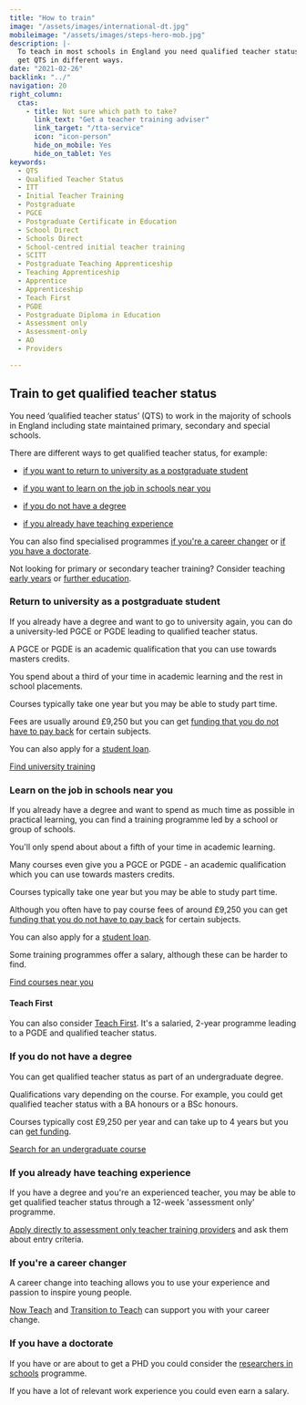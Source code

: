 ```yaml
---
title: "How to train"
image: "/assets/images/international-dt.jpg"
mobileimage: "/assets/images/steps-hero-mob.jpg"
description: |-
  To teach in most schools in England you need qualified teacher status (QTS). You can
  get QTS in different ways.
date: "2021-02-26"
backlink: "../"
navigation: 20
right_column:
  ctas:
    - title: Not sure which path to take?
      link_text: "Get a teacher training adviser"
      link_target: "/tta-service"
      icon: "icon-person"
      hide_on_mobile: Yes
      hide_on_tablet: Yes
keywords:
  - QTS
  - Qualified Teacher Status
  - ITT
  - Initial Teacher Training
  - Postgraduate
  - PGCE
  - Postgraduate Certificate in Education
  - School Direct
  - Schools Direct
  - School-centred initial teacher training
  - SCITT
  - Postgraduate Teaching Apprenticeship
  - Teaching Apprenticeship
  - Apprentice
  - Apprenticeship
  - Teach First
  - PGDE
  - Postgraduate Diploma in Education
  - Assessment only
  - Assessment-only
  - AO
  - Providers

---
```


## Train to get qualified teacher status

You need ‘qualified teacher status’ (QTS) to work in the majority of schools in England including state maintained primary, secondary and special schools.

There are different ways to get qualified teacher status, for example:

* [if you want to return to university as a postgraduate student](#return-to-university-as-a-postgraduate-student)

* [if you want to learn on the job in schools near you](#learn-on-the-job-in-schools-near-you)

* [if you do not have a degree](#if-you-do-not-have-a-degree)

* [if you already have teaching experience](#if-you-already-have-teaching-experience)

You can also find specialised programmes [if you're a career changer](#if-youre-a-career-changer) or [if you have a doctorate](#if-you-have-a-doctorate).

Not looking for primary or secondary teacher training? Consider teaching [early years](/early-years-teaching-training) or [further education](/further-education-teacher-training).

### Return to university as a postgraduate student

If you already have a degree and want to go to university again, you can do a university-led PGCE or PGDE leading to qualified teacher status.

A PGCE or PGDE is an academic qualification that you can use towards masters credits.

You spend about a third of your time in academic learning and the rest in school placements.  

Courses typically take one year but you may be able to study part time.

Fees are usually around £9,250 but you can get [funding that you do not have to pay back](/funding-your-training#bursaries-and-scholarships) for certain subjects.

You can also apply for a [student loan](/funding-your-training#tuition-fee-and-maintenance-loans).

<a class="button" href="https://www.find-postgraduate-teacher-training.service.gov.uk/">Find university training</a>

### Learn on the job in schools near you

If you already have a degree and want to spend as much time as possible in practical learning, you can find a training programme led by a school or group of schools.

You'll only spend about about a fifth of your time in academic learning.

Many courses even give you a PGCE or PGDE - an academic qualification which you can use towards masters credits.

Courses typically take one year but you may be able to study part time.

Although you often have to pay course fees of around £9,250 you can get [funding that you do not have to pay back](/funding-your-training) for certain subjects.

You can also apply for a [student loan](/funding-your-training).

Some training programmes offer a salary, although these can be harder to find.

<a class="button" href="https://www.find-postgraduate-teacher-training.service.gov.uk/">Find courses near you</a>

#### Teach First

You can also consider [Teach First](https://www.teachfirst.org.uk/). It's a salaried, 2-year programme leading to a PGDE and qualified teacher status.

### If you do not have a degree

You can get qualified teacher status as part of an undergraduate degree.

Qualifications vary depending on the course. For example, you could get qualified teacher status with a BA honours or a BSc honours.

Courses typically cost £9,250 per year and can take up to 4 years but you can [get funding](https://www.gov.uk/student-finance-calculator).

<a class="button" href="https://digital.ucas.com/search">Search for an undergraduate course</a>

### If you already have teaching experience

If you have a degree and you're an experienced teacher, you may be able to get qualified teacher status through a 12-week 'assessment only' programme.

[Apply directly to assessment only teacher training providers](/assessment-only-providers) and ask them about entry criteria.

### If you're a career changer

A career change into teaching allows you to use your experience and passion to inspire young people.

[Now Teach](https://nowteach.org.uk/) and [Transition to Teach](https://www.transitiontoteach.co.uk/) can support you with your career change.

### If you have a doctorate

If you have or are about to get a PHD you could consider the [researchers in schools](https://thebrilliantclub.org/researchers-in-schools/) programme.

If you have a lot of relevant work experience you could even earn a salary.
